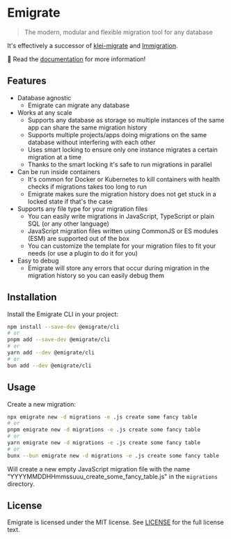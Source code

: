 # Emigrate

> The modern, modular and flexible migration tool for any database

It's effectively a successor of [klei-migrate](https://www.npmjs.com/package/klei-migrate) and [Immigration](https://www.npmjs.com/package/immigration).

📖 Read the [documentation](https://emigrate.dev) for more information!

## Features

- Database agnostic
  - Emigrate can migrate any database
- Works at any scale
  - Supports any database as storage so multiple instances of the same app can share the same migration history
  - Supports multiple projects/apps doing migrations on the same database without interfering with each other
  - Uses smart locking to ensure only one instance migrates a certain migration at a time
  - Thanks to the smart locking it's safe to run migrations in parallel
- Can be run inside containers
  - It's common for Docker or Kubernetes to kill containers with health checks if migrations takes too long to run
  - Emigrate makes sure the migration history does not get stuck in a locked state if that's the case
- Supports any file type for your migration files
  - You can easily write migrations in JavaScript, TypeScript or plain SQL (or any other language)
  - JavaScript migration files written using CommonJS or ES modules (ESM) are supported out of the box
  - You can customize the template for your migration files to fit your needs (or use a plugin to do it for you)
- Easy to debug
  - Emigrate will store any errors that occur during migration in the migration history so you can easily debug them

## Installation

Install the Emigrate CLI in your project:

```bash
npm install --save-dev @emigrate/cli
# or
pnpm add --save-dev @emigrate/cli
# or
yarn add --dev @emigrate/cli
# or
bun add --dev @emigrate/cli
```

## Usage

Create a new migration:

```bash
npx emigrate new -d migrations -e .js create some fancy table
# or
pnpm emigrate new -d migrations -e .js create some fancy table
# or
yarn emigrate new -d migrations -e .js create some fancy table
# or
bunx --bun emigrate new -d migrations -e .js create some fancy table
```

Will create a new empty JavaScript migration file with the name "YYYYMMDDHHmmssuuu_create_some_fancy_table.js" in the `migrations` directory.

## License

Emigrate is licensed under the MIT license. See [LICENSE](LICENSE) for the full license text.
